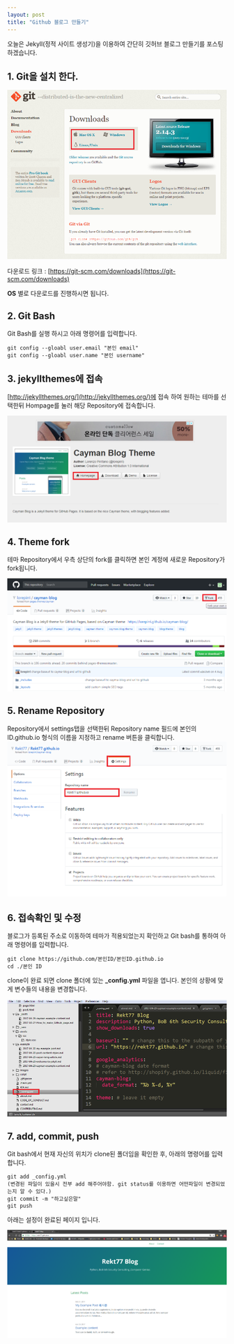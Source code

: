 ```yaml
---
layout: post
title: "Github 블로그 만들기"
---
```




오늘은 Jekyll(정적 사이트 생성기)을 이용하여 간단히 깃허브 블로그 만들기를 포스팅 하겠습니다.

## 1. Git을 설치 한다.

![](https://raw.githubusercontent.com/Rekt77/Rekt77.github.io/master/images/2017-10-27-How_to_make_Github_page/github_scm.png)

다운로드 링크 : [https://git-scm.com/downloads](https://git-scm.com/downloads)

**OS** 별로 다운로드를 진행하시면 됩니다.

## 2. Git Bash

Git Bash를 실행 하시고 아래 명령어를 입력합니다.
```
git config --gloabl user.email "본인 email"
git config --gloabl user.name "본인 username"
```

## 3. jekyllthemes에 접속

[http://jekyllthemes.org/](http://jekyllthemes.org/)에 접속 하여 원하는 테마를 선택한뒤 Hompage를 눌러 해당 Repository에 접속합니다.

![](https://raw.githubusercontent.com/Rekt77/Rekt77.github.io/master/images/2017-10-27-How_to_make_Github_page/jekyll_1.png)

## 4. Theme fork

테마 Repository에서 우측 상단의 fork를 클릭하면 본인 계정에 새로운 Repository가 fork됩니다.

![](https://raw.githubusercontent.com/Rekt77/Rekt77.github.io/master/images/2017-10-27-How_to_make_Github_page/jekyll_2.png)

## 5. Rename Repository

Repository에서 settings탭을 선택한뒤 Repository name 필드에 
본인의 ID.github.io 형식의 이름을 지정하고 rename 버튼을 클릭합니다.
![](https://raw.githubusercontent.com/Rekt77/Rekt77.github.io/master/images/2017-10-27-How_to_make_Github_page/rename.png)

## 6. 접속확인 및 수정

블로그가 등록된 주소로 이동하여 테마가 적용되었는지 확인하고 Git bash를 통하여 아래 명령어를 입력합니다.
```
git clone https://github.com/본인ID/본인ID.github.io
cd ./본인 ID
```
clone이 완료 되면 clone 폴더에 있는 **_config.yml** 파일을 엽니다.
본인의 상황에 맞게 변수들의 내용을 변경합니다.

![](https://raw.githubusercontent.com/Rekt77/Rekt77.github.io/master/images/2017-10-27-How_to_make_Github_page/configyml.png)

## 7. add, commit, push

Git bash에서 현재 자신의 위치가 clone된 폴더임을 확인한 후, 아래의 명령어를 입력합니다.

```
git add _config.yml
(변경된 파일이 있을시 전부 add 해주어야함. git status를 이용하면 어떤파일이 변경되었는지 알 수 있다.)
git commit -m "하고싶은말"
git push
```
아래는 설정이 완료된 페이지 입니다.

![](https://raw.githubusercontent.com/Rekt77/Rekt77.github.io/master/images/2017-10-27-How_to_make_Github_page/blogresult.png)